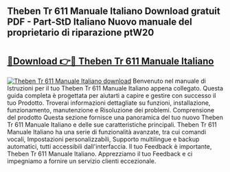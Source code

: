## Theben Tr 611 Manuale Italiano Download gratuit PDF - Part-StD Italiano Nuovo manuale del proprietario di riparazione ptW20

# <h2><a href="http://dfe9h2g.blite.top/?on=Theben+Tr+611+Manuale+Italiano">🔗Download 👉🔴 Theben Tr 611 Manuale Italiano</a></h2>

[![Theben Tr 611 Manuale Italiano download](https://i.imgur.com/lujVjoI.png)](http://dfe9h2g.blite.top/?on=Theben+Tr+611+Manuale+Italiano)
Benvenuto nel manuale di Istruzioni per il tuo Theben Tr 611 Manuale Italiano appena collegato. Questa guida completa è progettata per aiutarti a capire e gestire con successo il tuo Prodotto. Troverai informazioni dettagliate su funzioni, installazione, funzionamento, manutenzione e Risoluzione dei problemi. Comprensione del prodotto Questa sezione fornisce una panoramica del tuo nuovo Theben Tr 611 Manuale Italiano e delle sue caratteristiche principali. Theben Tr 611 Manuale Italiano ha una serie di funzionalità avanzate, tra cui comandi vocali, Impostazioni personalizzabili, Supporto multilingue e backup automatici, tutti accessibili dall'interfaccia. Il tuo Feedback è importante, Theben Tr 611 Manuale Italiano. Apprezziamo il tuo Feedback e ci impegniamo a fornire un servizio clienti eccezionale.
